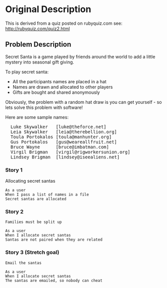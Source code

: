 # Original Description

This is derived from a quiz posted on rubyquiz.com see: http://rubyquiz.com/quiz2.html

## Problem Description

Secret Santa is a game played by friends around the world to add a little mystery into seasonal gift giving.

To play secret santa:
 * All the participants names are placed in a hat
 * Names are drawn and allocated to other players
 * Gifts are bought and shared anonymously

Obviously, the problem with a random hat draw is you can get yourself - so lets solve this problem with software!

Here are some sample names:

<pre>
  Luke Skywalker   [luke@theforce.net]
  Leia Skywalker   [leia@therebellion.org]
  Toula Portokalos [toula@manhunter.org]
  Gus Portokalos   [gus@weareallfruit.net]
  Bruce Wayne      [bruce@imbatman.com]
  Virgil Brigman   [virgil@rigworkersunion.org]
  Lindsey Brigman  [lindsey@iseealiens.net]
</pre>

### Story 1

Allocating secret santas

    As a user
    When I pass a list of names in a file
    Secret santas are allocated

### Story 2

    Families must be split up

    As a user
    When I allocate secret santas
    Santas are not paired when they are related

### Story 3 (Stretch goal)

    Email the santas

    As a user
    When I allocate secret santas
    The santas are emailed, so nobody can cheat
